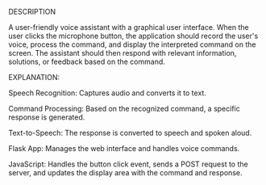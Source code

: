 DESCRIPTION

A user-friendly voice assistant with a graphical user interface. When the user clicks the microphone button, the application should record the user's voice, process the command, and display the interpreted command on the screen. The assistant should then respond with relevant information, solutions, or feedback based on the command.

EXPLANATION:

Speech Recognition: Captures audio and converts it to text.

Command Processing: Based on the recognized command, a specific response is generated.

Text-to-Speech: The response is converted to speech and spoken aloud.

Flask App: Manages the web interface and handles voice commands.

JavaScript: Handles the button click event, sends a POST request to the server, and updates the display area with the command and response.
